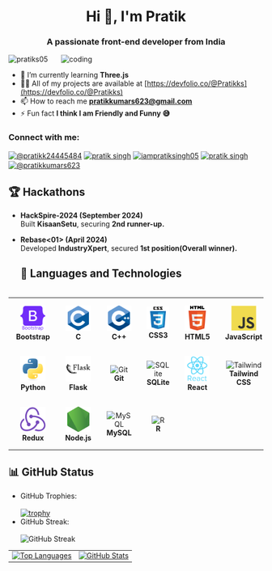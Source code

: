 <h1 align="center">Hi 👋, I'm Pratik</h1>
<h3 align="center">A passionate front-end developer from India</h3>

<img align="right" src="coding img.gif" width="400" alt="coding" />
<p align="left">
  <img
    src="https://komarev.com/ghpvc/?username=pratiks05&label=Profile%20views&color=0e75b6&style=flat"
    alt="pratiks05"
  />
</p>

<!--<p align="left"> <a href="https://twitter.com/@pratikk24445484" target="blank"><img src="https://img.shields.io/twitter/follow/@pratikk24445484?logo=twitter&style=for-the-badge" alt="@pratikk24445484" /></a> </p>-->

- 🌱 I’m currently learning **Three.js**
- 👨‍💻 All of my projects are available at
[https://devfolio.co/@Pratikks](https://devfolio.co/@Pratikks) 
- 📫 How to reach
me **pratikkumars623@gmail.com**
- ⚡ Fun fact **I think I am Friendly and Funny
😅**

<h3 align="left">Connect with me:</h3>
<p align="left">
  <a href="https://twitter.com/@pratikk24445484" target="blank"
    ><img
      align="center"
      src="https://raw.githubusercontent.com/rahuldkjain/github-profile-readme-generator/master/src/images/icons/Social/twitter.svg"
      alt="@pratikk24445484"
      height="30"
      width="40"
  /></a>
  <a href="https://www.linkedin.com/in/pratik-singh-53b297254" target="blank"
    ><img
      align="center"
      src="https://raw.githubusercontent.com/rahuldkjain/github-profile-readme-generator/master/src/images/icons/Social/linked-in-alt.svg"
      alt="pratik singh"
      height="30"
      width="40"
  /></a>
  <a href="https://www.instagram.com/iampratiksingh05/" target="blank"
    ><img
      align="center"
      src="https://raw.githubusercontent.com/rahuldkjain/github-profile-readme-generator/master/src/images/icons/Social/instagram.svg"
      alt="iampratiksingh05"
      height="30"
      width="40"
  /></a>
  <a href="http://www.youtube.com/@pratikkumarsingh8438" target="blank"
    ><img
      align="center"
      src="https://raw.githubusercontent.com/rahuldkjain/github-profile-readme-generator/master/src/images/icons/Social/youtube.svg"
      alt="pratik singh"
      height="30"
      width="40"
  /></a>
  <a href="https://www.hackerrank.com/profile/pratikkumars623" target="blank"
    ><img
      align="center"
      src="https://raw.githubusercontent.com/rahuldkjain/github-profile-readme-generator/master/src/images/icons/Social/hackerrank.svg"
      alt="@pratikkumars623"
      height="30"
      width="40"
  /></a>
</p>

## 🏆 Hackathons

- **HackSpire-2024 (September 2024)**  
  Built **KisaanSetu**, securing **2nd runner-up.**
  
- **Rebase<01> (April 2024)**  
  Developed **IndustryXpert**, secured **1st position(Overall winner).**

  ## 💬 Languages and Technologies
<br>

<div align="center">
	<table style="border: none; text-align: center; width: 100%; margin: 0 auto;">
		<tr>
			<td style="padding: 15px;">
				<img src="https://raw.githubusercontent.com/devicons/devicon/master/icons/bootstrap/bootstrap-plain-wordmark.svg" alt="Bootstrap" title="Bootstrap" width="50" />
				<br><b>Bootstrap</b>
			</td>
			<td style="padding: 15px;">
				<img src="https://raw.githubusercontent.com/devicons/devicon/master/icons/c/c-original.svg" alt="C" title="C" width="50" />
				<br><b>C</b>
			</td>
			<td style="padding: 15px;">
				<img src="https://raw.githubusercontent.com/devicons/devicon/master/icons/cplusplus/cplusplus-original.svg" alt="C++" title="C++" width="50" />
				<br><b>C++</b>
			</td>
			<td style="padding: 15px;">
				<img src="https://raw.githubusercontent.com/devicons/devicon/master/icons/css3/css3-original-wordmark.svg" alt="CSS3" title="CSS3" width="50" />
				<br><b>CSS3</b>
			</td>
			<td style="padding: 15px;">
				<img src="https://raw.githubusercontent.com/devicons/devicon/master/icons/html5/html5-original-wordmark.svg" alt="HTML5" title="HTML5" width="50" />
				<br><b>HTML5</b>
			</td>
			<td style="padding: 15px;">
				<img src="https://raw.githubusercontent.com/devicons/devicon/master/icons/javascript/javascript-original.svg" alt="JavaScript" title="JavaScript" width="50" />
				<br><b>JavaScript</b>
			</td>
			<td style="padding: 15px;">
				<img src="https://www.vectorlogo.zone/logos/getpostman/getpostman-icon.svg" alt="Postman" title="Postman" width="50" />
				<br><b>Postman</b>
			</td>
		</tr>
		<tr>
			<td style="padding: 15px;">
				<img src="https://raw.githubusercontent.com/devicons/devicon/master/icons/python/python-original.svg" alt="Python" title="Python" width="50" />
				<br><b>Python</b>
			</td>
			<td style="padding: 15px;">
      	<img src="https://raw.githubusercontent.com/devicons/devicon/master/icons/flask/flask-original-wordmark.svg" alt="Flask" title="Flask" width="50" />
      	<br><b>Flask</b>
      </td>
			<td style="padding: 15px;">
				<img src="https://www.vectorlogo.zone/logos/git-scm/git-scm-icon.svg" alt="Git" title="Git" width="50" />
				<br><b>Git</b>
			</td>
			<td style="padding: 15px;">
				<img src="https://www.vectorlogo.zone/logos/sqlite/sqlite-icon.svg" alt="SQLite" title="SQLite" width="50" />
				<br><b>SQLite</b>
			</td>
			<td style="padding: 15px;">
				<img src="https://raw.githubusercontent.com/devicons/devicon/master/icons/react/react-original-wordmark.svg" alt="React" title="React" width="50" />
				<br><b>React</b>
			</td>
			<td style="padding: 15px;">
				<img src="https://www.vectorlogo.zone/logos/tailwindcss/tailwindcss-icon.svg" alt="Tailwind" title="Tailwind CSS" width="50" />
				<br><b>Tailwind CSS</b>
			</td>
       <td style="padding: 15px;">
      	<img src="https://raw.githubusercontent.com/devicons/devicon/master/icons/supabase/supabase-original.svg" alt="Supabase" title="Supabase" width="50" />
      	<br><b>Supabase</b>
      </td>
		</tr>
    <tr>
     

<td style="padding: 15px;">
	<img src="https://raw.githubusercontent.com/devicons/devicon/master/icons/redux/redux-original.svg" alt="Redux" title="Redux" width="50" />
	<br><b>Redux</b>
</td>

<td style="padding: 15px;">
	<img src="https://raw.githubusercontent.com/devicons/devicon/master/icons/nodejs/nodejs-original.svg" alt="Node.js" title="Node.js" width="50" />
	<br><b>Node.js</b>
</td>
<td style="padding: 15px;">
	<img src="https://user-images.githubusercontent.com/25181517/183896128-ec99105a-ec1a-4d85-b08b-1aa1620b2046.png" alt="MySQL" title="MySQL" width="50" />
	<br><b>MySQL</b>
</td>
<td style="padding: 15px;">
	<img src="https://upload.wikimedia.org/wikipedia/commons/1/1b/R_logo.svg" alt="R" title="R" width="50" />
	<br><b>R</b>
</td>
    </tr>
	</table>
</div>


## 📊 GitHub Status
- GitHub Trophies: <br> <br>[![trophy](https://github-profile-trophy.vercel.app/?username=pratiks05&theme=juicyfresh)](https://github.com/Sauhardya27/github-profile-trophy)
- GitHub Streak: <br> <br> ![GitHub Streak](https://streak-stats.demolab.com?user=pratiks05&theme=shadow-purple&border_radius=4.8)
<table>
  <tr>
    <td>
      <a href="https://github.com/pratiks05/github-readme-stats">
        <img src="https://github-readme-stats.vercel.app/api/top-langs?username=pratiks05&show_icons=true&locale=en&layout=compact&theme=radical" alt="Top Languages" />
      </a>
    </td>
    <td>
      <a href="https://github.com/pratiks05/github-readme-stats">
        <img src="https://github-readme-stats.vercel.app/api?username=pratiks05&show_icons=true&locale=en&theme=tokyonight" alt="GitHub Stats" />
      </a>
    </td>
  </tr>
</table>
